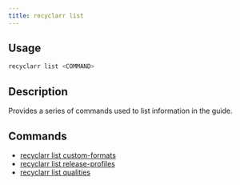 ```yaml
---
title: recyclarr list
---
```


## Usage

```js
recyclarr list <COMMAND>
```

## Description

Provides a series of commands used to list information in the guide.

## Commands

- [recyclarr list custom-formats](./list-custom-formats.md)
- [recyclarr list release-profiles](./list-release-profiles.md)
- [recyclarr list qualities](./list-qualities.md)
